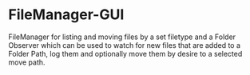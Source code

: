 # FileManager-GUI

FileManager for listing and moving files by a set filetype and a Folder Observer which can be used to watch for new files that are added to a Folder Path, log them and optionally move them by desire to a selected move path.

